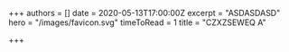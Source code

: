 +++
authors = []
date = 2020-05-13T17:00:00Z
excerpt = "ASDASDASD"
hero = "/images/favicon.svg"
timeToRead = 1
title = "CZXZSEWEQ A"

+++
